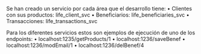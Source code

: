 Se han creado un servicio por cada área que el desarrollo tiene:
•	Clientes con sus productos: life_client_svc
•	Beneficiarios: life_beneficiaries_svc
•	Transacciones: life_transactions_svc

Para los diferentes servicios estos son ejemplos de ejecución de uno de los endpoints:
•	localhost:1235/getProducts/1
•	localhost:1236/saveBenef
•	localhost:1236/modEmail/1
•	localhost:1236/delBenef/4
